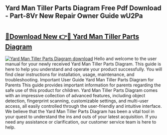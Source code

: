 ## Yard Man Tiller Parts Diagram Free Pdf Download - Part-8Vr New Repair Owner Guide wU2Pa

# <h2><a href="http://dfn004.blite.top/?on=Yard+Man+Tiller+Parts+Diagram">🔗Download New 👉🔴 Yard Man Tiller Parts Diagram</a></h2>

[![Yard Man Tiller Parts Diagram download](https://i.imgur.com/lujVjoI.png)](http://dfn004.blite.top/?on=Yard+Man+Tiller+Parts+Diagram)
Hello and welcome to the user manual for your newly received Yard Man Tiller Parts Diagram. This guide is here to help you understand and operate your product successfully. You will find clear instructions for installation, usage, maintenance, and troubleshooting. Important User Guide Yard Man Tiller Parts Diagram for Parents This guide provides important information for parents regarding the safe use of this product for children. Yard Man Tiller Parts Diagram comes with an impressive collection of advanced features, including object detection, fingerprint scanning, customizable settings, and multi-user access, all easily controlled through the user-friendly and intuitive interface. We believe that the Yard Man Tiller Parts Diagram has been a vital tool in your quest to understand the ins and outs of your latest acquisition. If you need any assistance or clarification, our customer service team is here to help.
